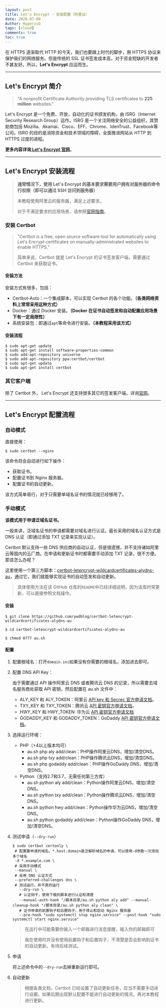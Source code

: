 ```yaml
---
layout: post
title: Let's Encrypt - 安装配置（阿里云）
date: 2020-07-08
Author: Hyperzsb
tags: [cloud]
comments: true
toc: true
---
```


在 HTTPS 逐渐取代 HTTP 的今天，我们也要跟上时代的脚步，用 HTTPS 协议来保护我们的网络服务。但是传统的 SSL 证书签发成本高，对于资金短缺的开发者不甚友好。所以，**Let's Encrypt** 应运而生。

<!-- more -->



---

## Let's Encrypt 简介

> "A nonprofit Certificate Authority providing TLS certificates to **225 million** websites."

Let's Encrypt 是一个免费、开放，自动化的证书颁发机构，由 ISRG（Internet Security Research Group）运作。ISRG 是一个关注网络安全的公益组织，其赞助商包括 Mozilla、Akamai、Cisco、EFF、Chrome、IdenTrust、Facebook等公司。ISRG 的目的是消除资金和技术领域的障碍，全面推进网站从 HTTP 到 HTTPS 过度的进程。

**更多内容详询[ Let's Encrypt 官网](https://letsencrypt.org/)**。



---

## Let's Encrypt 安装流程

> **通常情况下，使用 Let's Encrypt 的基本要求需要用户拥有对服务器的命令行权限（即可以通过 SSH 访问到服务器）**
>
> 本教程使用阿里云的服务器，满足上述要求。
>
> 对于不满足要求的应用场景，请参照[官网指南](https://letsencrypt.org/getting-started/#without-shell-access)。

### 安装 Certbot

> "Certbot is a free, open source software tool for automatically using Let's Encrypt certificates on manually-administrated websites to enable HTTPS."
>
> 简单来说，Certbot 就是 Let's Encrypt 的证书签发客户端，需要通过 Certbot 来获取证书。

#### 安装方法

安装方式有很多，包括：

- Certbot-Auto：一个集成脚本，可以实现 Certbot 的各个功能。**（各类网络资料上常常采用这种方式）**
- Docker：通过 Docker 安装。**（Docker 在证书自动签发和自动配置应用场景下有一定局限性）**
- 系统安装包：即通过`apt`等命令进行安装。**（本教程采用该方式）**

#### 安装流程

```shell
$ sudo apt-get update
$ sudo apt-get install software-properties-common
$ sudo add-apt-repository universe
$ sudo add-apt-repository ppa:certbot/certbot
$ sudo apt-get update
$ sudo apt-get install certbot
```

### 其它客户端

除了 Certbot 外， Let's Encrypt 还支持很多其它的签发客户端，详询[官网](https://letsencrypt.org/docs/client-options/)。



---

## Let's Encrypt 配置流程

### 自动模式

直接使用：

```shell
$ sudo certbot --nginx
```

该命令将会自动进行如下操作：

- 获取证书。
- 配置证书到 Nginx 服务器。
- 配置证书的自动更新。

该方式简单易行，对于只需要单域名证书的情况就已经够用了。

### 手动模式

**该模式用于申请泛域名证书。**

一般来讲，泛域名证书的申请都需要对域名进行认证。最长采用的域名认证方式是 DNS 认证（即通过添加 TXT 记录来实现认证）。

Certbot 默认支持一些 DNS 供应商的自动认证，但是很遗憾，并不支持诸如阿里云等国内的云厂商。在申请和更新证书时都需要手动添加 TXT 记录，很不方便。那该怎么办呢？

这里使用一个第三方脚本：[certbot-letencrypt-wildcardcertificates-alydns-au](https://github.com/ywdblog/certbot-letencrypt-wildcardcertificates-alydns-au)，通过它，我们就能够实现证书的自动签发和自动更新。

> 具体使用方法在该 GitHub 仓库的`README`中已经详细说明，因为该库时常更新，可以直接参照文档操作。

#### 安装

```shell
$ git clone https://github.com/ywdblog/certbot-letencrypt-wildcardcertificates-alydns-au

$ cd certbot-letencrypt-wildcardcertificates-alydns-au

$ chmod 0777 au.sh
```

#### 配置

1. 配置根域名：打开`domain.ini`如果没有你需要的根域名，添加进去即可。

2. 配置 DNS API Key：

   由于需要通过 API 操作阿里云 DNS 或者腾讯云 DNS 的记录，所以需要去域名服务商处获取 API 密钥，然后配置在 au.sh 文件中：

   - ALY_KEY 和 ALY_TOKEN：阿里云 [API key 和 Secrec 官方申请文档](https://help.aliyun.com/knowledge_detail/38738.html)。
   - TXY_KEY 和 TXY_TOKEN：腾讯云 [API 密钥官方申请文档](https://console.cloud.tencent.com/cam/capi)。
   - HWY_KEY 和 HWY_TOKEN: 华为云 [API 密钥官方申请文档](https://support.huaweicloud.com/devg-apisign/api-sign-provide.html)
   - GODADDY_KEY 和 GODADDY_TOKEN：GoDaddy [API 密钥官方申请文档](https://developer.godaddy.com/getstarted)。

3. 选择运行环境：

   - PHP（>4以上版本均可）
     - au.sh php aly add/clean：PHP操作阿里云DNS，增加/清空DNS。
     - au.sh php txy add/clean：PHP操作腾讯云DNS，增加/清空DNS。
     - au.sh php godaddy add/clean：PHP操作GoDaddy DNS，增加/清空DNS。
   - Python（支持2.7和3.7，无需任何第三方库）
     - au.sh python aly add/clean：Python操作阿里云DNS，增加/清空DNS。
     - au.sh python txy add/clean：Python操作腾讯云DNS，增加/清空DNS。
     - au.sh python hwy add/clean：Python操作华为云DNS，增加/清空DNS。
     - au.sh python godaddy add/clean：Python操作GoDaddy DNS，增加/清空DNS。

4. 测试申请（`--dry-run`）

   ```shell
   $ sudo certbot certonly \
   	# 配置要申请的域名。*.host.domain是泛解析域名的申请。可以使用-d参数一次添加多个域名
   	-d *.example.com \ 
   	# 采用手动模式
   	--manual \ 
   	# 采用 DNS 认证方式
   	--preferred-challenges dns \
   	# 测试运行，并不真的运行
      --dry-run \
      # 认证钩子，使用下载的脚本进行认证和清理
      --manual-auth-hook "/脚本目录/au.sh python aly add" --manual-cleanup-hook "/脚本目录/au.sh python aly clean" \
      # 证书申请的前置钩子和后置钩子，用于停止和启动 Nginx 服务器
      --pre-hook "sudo systemctl stop nginx.service" --post-hook "sudo systemctl start nginx.service" 
   ```

   > 在运行中可能需要你输入一个邮箱进行消息提醒，输入你的邮箱即可

   > 我在使用时并没有使用前置钩子和后置钩子，不清楚是否会影响到证书的自动更新。有待后续测试。

5. 申请

   将上述命令中的`--dry-run`去掉重新运行即可。

6. 自动更新

   > 根据各类文档，Certbot 已经设置了自动更新任务，应当不需要手动进行设置。如果后期出现默认配置不能进行自动更新的情况，再对本教程进行更新。

